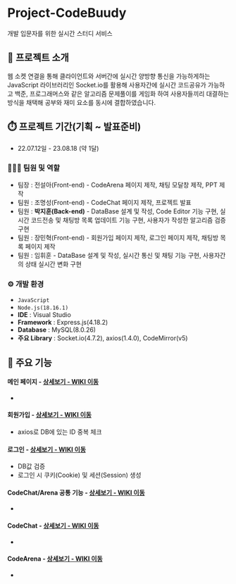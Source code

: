 # Project-CodeBuudy
개발 입문자를 위한 실시간 스터디 서비스


## 🪪 프로젝트 소개
웹 소켓 연결을 통해 클라이언트와 서버간에 실시간 양방향 통신을 가능하게하는
JavaScript 라이브러리인 Socket.io를 활용해 사용자간에 실시간 코드공유가 가능하고
백준, 프로그래머스와 같은 알고리즘 문제풀이를 게임화 하여 사용자들끼리 대결하는 방식을 채택해
공부와 재미 요소를 동시에 결합하였습니다.
<br>

## ⏱️ 프로젝트 기간(기획 ~ 발표준비)
* 22.07.12일 - 23.08.18 (약 1달)

### 🧑‍🤝‍🧑 팀원 및 역할
 - 팀장  : 전설아(Front-end) - CodeArena 페이지 제작, 채팅 모달창 제작, PPT 제작
 - 팀원 : 조명성(Front-end) - CodeChat 페이지 제작, 프로젝트 발표
 - 팀원 : **박지훈(Back-end)** - DataBase 설계 및 작성, Code Editor 기능 구현, 실시간 코드전송 및 채팅방 목록 업데이트 기능 구현, 사용자가 작성한 알고리즘 검증 구현
 - 팀원 : 장민혁(Front-end) - 회원가입 페이지 제작, 로그인 페이지 제작, 채팅방 목록 페이지 제작
 - 팀원 : 임휘훈 - DataBase 설계 및 작성, 실시간 통신 및 채팅 기능 구현, 사용자간의 상태 실시간 변화 구현


### ⚙️ 개발 환경
- `JavaScript`
- `Node.js(18.16.1)`
- **IDE** : Visual Studio
- **Framework** : Express.js(4.18.2)
- **Database** : MySQL(8.0.26)
- **주요 Library** : Socket.io(4.7.2), axios(1.4.0), CodeMirror(v5)


## 📌 주요 기능

#### 메인 페이지 - <a href="" >상세보기 - WIKI 이동</a>
- 

#### 회원가입 - <a href="" >상세보기 - WIKI 이동</a>
- axios로 DB에 있는 ID 중복 체크

#### 로그인 - <a href="" >상세보기 - WIKI 이동</a>
- DB값 검증
- 로그인 시 쿠키(Cookie) 및 세션(Session) 생성

#### CodeChat/Arena 공통 기능 - <a href="" >상세보기 - WIKI 이동</a>
-

#### CodeChat - <a href="" >상세보기 - WIKI 이동</a>
-

#### CodeArena - <a href="" >상세보기 - WIKI 이동</a>
-




